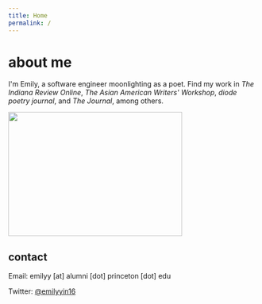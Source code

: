 ```yaml
---
title: Home
permalink: /
---
```

# about me 

I'm Emily, a software engineer moonlighting as a poet. Find my work in *The Indiana Review Online*, *The Asian American Writers' Workshop*, *diode poetry journal*, and *The Journal*, among others.

<img src="https://user-images.githubusercontent.com/42743056/85963430-a8ad3780-b983-11ea-878e-8ca8f5698996.jpg" width="350" height="250" />


## contact

Email: emilyy [at] alumni [dot] princeton [dot] edu

Twitter: [@emilyyin16](https://twitter.com/emilyyin16)


